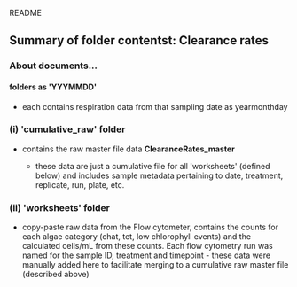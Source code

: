 README


## Summary of folder contentst: **Clearance rates**


### About documents...

#### folders as 'YYYMMDD'

- each contains respiration data from that sampling date as yearmonthday

### (i) 'cumulative_raw' folder

* contains the raw master file data  **ClearanceRates_master**

	* these data are just a cumulative file for all 'worksheets' (defined below) and includes sample metadata pertaining to date, treatment, replicate, run, plate, etc.

### (ii) 'worksheets' folder

 * copy-paste raw data from the Flow cytometer, contains the counts for each algae category (chat, tet, low chlorophyll events) and the calculated cells/mL from these counts. Each flow cytometry run was named for the sample ID, treatment and timepoint - these data were manually added here to facilitate merging to a cumulative raw master file (described above)
